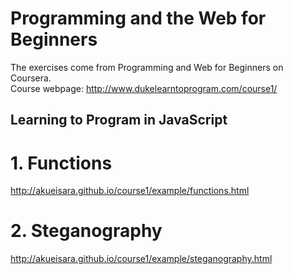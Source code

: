 Programming and the Web for Beginners
===================================
The exercises come from Programming and Web for Beginners on Coursera. </br>
Course webpage: http://www.dukelearntoprogram.com/course1/

Learning to Program in JavaScript
-----------------------------------

# 1. Functions
http://akueisara.github.io/course1/example/functions.html

#  2. Steganography
http://akueisara.github.io/course1/example/steganography.html
